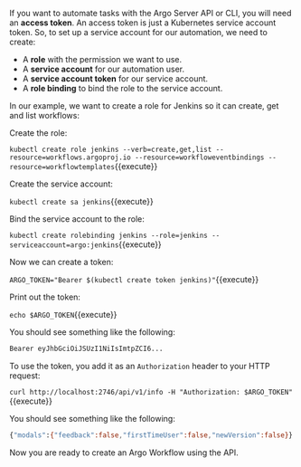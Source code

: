 If you want to automate tasks with the Argo Server API or CLI, you will need an **access token**. An access token is
just a Kubernetes service account token. So, to set up a service account for our automation, we need to create:

* A **role** with the permission we want to use.
* A **service account** for our automation user.
* A **service account token** for our service account.
* A **role binding** to bind the role to the service account.

In our example, we want to create a role for Jenkins so it can create, get and list workflows:

Create the role:

`kubectl create role jenkins --verb=create,get,list --resource=workflows.argoproj.io --resource=workfloweventbindings --resource=workflowtemplates`{{execute}}

Create the service account:

`kubectl create sa jenkins`{{execute}}

Bind the service account to the role:

`kubectl create rolebinding jenkins --role=jenkins --serviceaccount=argo:jenkins`{{execute}}

Now we can create a token:

`ARGO_TOKEN="Bearer $(kubectl create token jenkins)"`{{execute}}

Print out the token:

`echo $ARGO_TOKEN`{{execute}}

You should see something like the following:

```bash
Bearer eyJhbGciOiJSUzI1NiIsImtpZCI6...
```

To use the token, you add it as an `Authorization` header to your HTTP request:

`curl http://localhost:2746/api/v1/info -H "Authorization: $ARGO_TOKEN"`{{execute}}

You should see something like the following:

```bash
{"modals":{"feedback":false,"firstTimeUser":false,"newVersion":false}}...
```

Now you are ready to create an Argo Workflow using the API.
